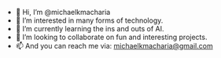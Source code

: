 - 👋 Hi, I’m @michaelkmacharia
- 👀 I’m interested in many forms of technology.
- 🌱 I’m currently learning the ins and outs of AI.
- 💞️ I’m looking to collaborate on fun and interesting projects.
- 📫 And you can reach me via: michaelkmacharia@gmail.com

<!---
michaelkmacharia/michael-k-macharia is a ✨ special ✨ repository because its `README.md` (this file) appears on your GitHub profile.
You can click the Preview link to take a look at your changes.
--->
